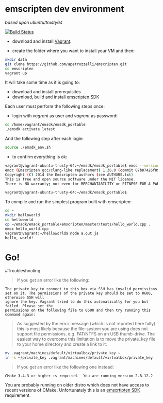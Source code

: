 # emscripten dev environment
*based upon ubuntu/trusty64*

[![Build Status](https://travis-ci.org/apetrozzelli/emscripten.svg?branch=master)](https://travis-ci.org/apetrozzelli/emscripten)

* download and install [Vagrant](https://www.vagrantup.com/).

* create the folder where you want to install your VM and then:

```bash
mkdir data
git clone https://github.com/apetrozzelli/emscripten.git
cd emscripten
vagrant up
```

It will take some time as it is going to:

* download and install prerequisites
* download, build and install [emscripten SDK](http://kripken.github.io/emscripten-site/)

Each user must perform the following steps once:

* login with *vagrant* as user and *vagrant* as password:

```bash
cd /home/vagrant/emsdk/emsdk_portable
./emsdk activate latest
```

And the following step after each login:

```bash
source ./emsdk_env.sh
```

* to confirm everything is ok:

```bash
vagrant@vagrant-ubuntu-trusty-64:~/emsdk/emsdk_portable$ emcc --version
emcc (Emscripten gcc/clang-like replacement) 1.36.0 (commit 07b87426f898d6e9c677db291d9088c839197291)
Copyright (C) 2014 the Emscripten authors (see AUTHORS.txt)
This is free and open source software under the MIT license.
There is NO warranty; not even for MERCHANTABILITY or FITNESS FOR A PARTICULAR PURPOSE.

vagrant@vagrant-ubuntu-trusty-64:~/emsdk/emsdk_portable$
```

To compile and run the simplest program built with emscripten:

```bash
cd ~
mkdir helloworld
cd helloworld
cp ~/emsdk/emsdk_portable/emscripten/master/tests/hello_world.cpp .
emcc hello_world.cpp
vagrant@vagrant:~/helloworld$ node a.out.js
hello, world!
```

# Go!

#Troubleshooting

> If you get an error like the following:

```
The private key to connect to this box via SSH has invalid permissions
set on it. The permissions of the private key should be set to 0600, otherwise SSH will
ignore the key. Vagrant tried to do this automatically for you but failed. Please set the
permissions on the following file to 0600 and then try running this command again:
```

> As suggested by the error message (which is not reported here fully) this is most likely because the file-system you are using does not support file permissions, e.g. FAT/NTFS on an USB thumb-drive.
The easiest way to overcome this limitation is to move the private_key file to your home directory and create a link to it:

```bash
mv .vagrant/machines/default/virtualbox/private_key ~
ln -s ~/private_key .vagrant/machines/default/virtualbox/private_key
```
> If you get an error like the following one instead:

```
CMake 3.4.3 or higher is required.  You are running version 2.8.12.2
```

You are probably running on older distro which does not have access to recent versions of CMake. Unfortunately this is an [emscrtipten SDK](http://kripken.github.io/emscripten-site/docs/getting_started/downloads.html) requirement.
